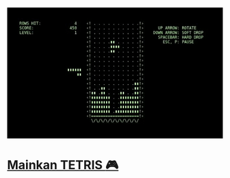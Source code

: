   ![Demo GIF](https://github.com/Kallpolo/Tetris/blob/main/public/demo.gif)

# [Mainkan TETRIS :video_game:](https://kallpolo.github.io/Tetris/)
